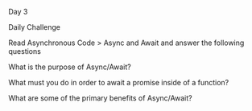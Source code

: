 Day 3

Daily Challenge

Read Asynchronous Code > Async and Await and answer the following questions

What is the purpose of Async/Await?

What must you do in order to await a promise inside of a function?

What are some of the primary benefits of Async/Await?